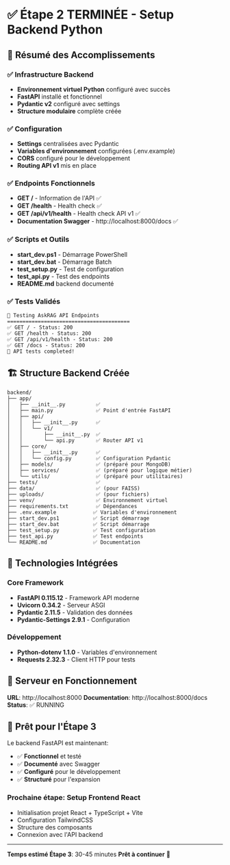 # ✅ Étape 2 TERMINÉE - Setup Backend Python

## 🎉 Résumé des Accomplissements

### ✅ Infrastructure Backend
- **Environnement virtuel Python** configuré avec succès
- **FastAPI** installé et fonctionnel
- **Pydantic v2** configuré avec settings
- **Structure modulaire** complète créée

### ✅ Configuration
- **Settings** centralisées avec Pydantic
- **Variables d'environnement** configurées (.env.example)
- **CORS** configuré pour le développement
- **Routing API v1** mis en place

### ✅ Endpoints Fonctionnels
- **GET /** - Information de l'API ✅
- **GET /health** - Health check ✅
- **GET /api/v1/health** - Health check API v1 ✅
- **Documentation Swagger** - http://localhost:8000/docs ✅

### ✅ Scripts et Outils
- **start_dev.ps1** - Démarrage PowerShell
- **start_dev.bat** - Démarrage Batch
- **test_setup.py** - Test de configuration
- **test_api.py** - Test des endpoints
- **README.md** backend documenté

### ✅ Tests Validés
```
🧪 Testing AskRAG API Endpoints
========================================
✅ GET / - Status: 200
✅ GET /health - Status: 200
✅ GET /api/v1/health - Status: 200
✅ GET /docs - Status: 200
🎉 API tests completed!
```

## 🏗️ Structure Backend Créée

```
backend/
├── app/
│   ├── __init__.py          ✅
│   ├── main.py              ✅ Point d'entrée FastAPI
│   ├── api/
│   │   ├── __init__.py      ✅
│   │   └── v1/
│   │       ├── __init__.py  ✅
│   │       └── api.py       ✅ Router API v1
│   ├── core/
│   │   ├── __init__.py      ✅
│   │   └── config.py        ✅ Configuration Pydantic
│   ├── models/              ✅ (préparé pour MongoDB)
│   ├── services/            ✅ (préparé pour logique métier)
│   └── utils/               ✅ (préparé pour utilitaires)
├── tests/                   ✅
├── data/                    ✅ (pour FAISS)
├── uploads/                 ✅ (pour fichiers)
├── venv/                    ✅ Environnement virtuel
├── requirements.txt         ✅ Dépendances
├── .env.example            ✅ Variables d'environnement
├── start_dev.ps1           ✅ Script démarrage
├── start_dev.bat           ✅ Script démarrage
├── test_setup.py           ✅ Test configuration
├── test_api.py             ✅ Test endpoints
└── README.md               ✅ Documentation
```

## 🔧 Technologies Intégrées

### Core Framework
- **FastAPI 0.115.12** - Framework API moderne
- **Uvicorn 0.34.2** - Serveur ASGI
- **Pydantic 2.11.5** - Validation des données
- **Pydantic-Settings 2.9.1** - Configuration

### Développement
- **Python-dotenv 1.1.0** - Variables d'environnement
- **Requests 2.32.3** - Client HTTP pour tests

## 🚀 Serveur en Fonctionnement

**URL**: http://localhost:8000
**Documentation**: http://localhost:8000/docs
**Status**: ✅ RUNNING

## 🎯 Prêt pour l'Étape 3

Le backend FastAPI est maintenant:
- ✅ **Fonctionnel** et testé
- ✅ **Documenté** avec Swagger
- ✅ **Configuré** pour le développement
- ✅ **Structuré** pour l'expansion

### Prochaine étape: Setup Frontend React
- Initialisation projet React + TypeScript + Vite
- Configuration TailwindCSS
- Structure des composants
- Connexion avec l'API backend

---

**Temps estimé Étape 3**: 30-45 minutes
**Prêt à continuer** 🚀

